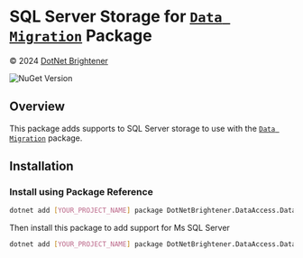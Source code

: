 # SQL Server Storage for [`Data Migration`](https://www.nuget.org/packages/DotNetBrightener.DataAccess.DataMigration) Package

&copy; 2024 [DotNet Brightener](mailto:admin@dotnetbrightener.com)

![NuGet Version](https://img.shields.io/nuget/v/DotNetBrightener.DataAccess.DataMigration.Mssql)


## Overview

This package adds supports to SQL Server storage to use with the [`Data Migration`](https://www.nuget.org/packages/DotNetBrightener.DataAccess.DataMigration) package.

## Installation

### Install using Package Reference
   
```bash
dotnet add [YOUR_PROJECT_NAME] package DotNetBrightener.DataAccess.DataMigration
```

Then install this package to add support for Ms SQL Server

```bash
dotnet add [YOUR_PROJECT_NAME] package DotNetBrightener.DataAccess.DataMigration.Mssql
```